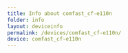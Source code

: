```yaml
---
title: Info about comfast_cf-e110n
folder: info
layout: deviceinfo
permalink: /devices/comfast_cf-e110n/
device: comfast_cf-e110n
---
```

